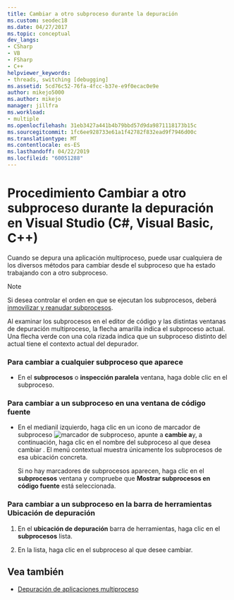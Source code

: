 ```yaml
---
title: Cambiar a otro subproceso durante la depuración
ms.custom: seodec18
ms.date: 04/27/2017
ms.topic: conceptual
dev_langs:
- CSharp
- VB
- FSharp
- C++
helpviewer_keywords:
- threads, switching [debugging]
ms.assetid: 5cd76c52-76fa-4fcc-b37e-e9f0ecac0e9e
author: mikejo5000
ms.author: mikejo
manager: jillfra
ms.workload:
- multiple
ms.openlocfilehash: 31eb3427a441b4b79bbd57d9da9871118173b15c
ms.sourcegitcommit: 1fc6ee928733e61a1f42782f832ead9f7946d00c
ms.translationtype: MT
ms.contentlocale: es-ES
ms.lasthandoff: 04/22/2019
ms.locfileid: "60051288"
---
```

# <a name="how-to-switch-to-another-thread-while-debugging-in-visual-studio-c-visual-basic-c"></a>Procedimiento Cambiar a otro subproceso durante la depuración en Visual Studio (C#, Visual Basic, C++)
Cuando se depura una aplicación multiproceso, puede usar cualquiera de los diversos métodos para cambiar desde el subproceso que ha estado trabajando con a otro subproceso.

> [!NOTE]
> Si desea controlar el orden en que se ejecutan los subprocesos, deberá [inmovilizar y reanudar subprocesos](../debugger/get-started-debugging-multithreaded-apps.md).

Al examinar los subprocesos en el editor de código y las distintas ventanas de depuración multiproceso, la flecha amarilla indica el subproceso actual. Una flecha verde con una cola rizada indica que un subproceso distinto del actual tiene el contexto actual del depurador.

### <a name="to-switch-to-any-thread-that-appears"></a>Para cambiar a cualquier subproceso que aparece

- En el **subprocesos** o **inspección paralela** ventana, haga doble clic en el subproceso.

### <a name="to-switch-to-a-thread-in-a-source-window"></a>Para cambiar a un subproceso en una ventana de código fuente

- En el medianil izquierdo, haga clic en un icono de marcador de subproceso ![marcador de subproceso](../debugger/media/dbg-thread-marker.png "ThreadMarker"), apunte a **cambie a**y, a continuación, haga clic en el nombre del subproceso al que desea cambiar . El menú contextual muestra únicamente los subprocesos de esa ubicación concreta.

     Si no hay marcadores de subprocesos aparecen, haga clic en el **subprocesos** ventana y compruebe que **Mostrar subprocesos en código fuente** está seleccionada.

### <a name="to-switch-to-a-thread-in-the-debug-location-toolbar"></a>Para cambiar a un subproceso en la barra de herramientas Ubicación de depuración

1. En el **ubicación de depuración** barra de herramientas, haga clic en el **subprocesos** lista.

2. En la lista, haga clic en el subproceso al que desee cambiar.

## <a name="see-also"></a>Vea también
- [Depuración de aplicaciones multiproceso](../debugger/debug-multithreaded-applications-in-visual-studio.md)
